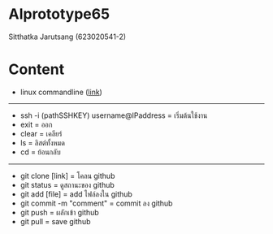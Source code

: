 # AIprototype65
Sitthatka Jarutsang (623020541-2)

# Content

- linux commandline ([link](https://github.com/sitthatkaja/AIprototype65))

***
- ssh -i (pathSSHKEY) username@IPaddress = เริ่มต้นใช้งาน
- exit = ออก
- clear = เคลียร์
- ls = ลิสต์ทั้งหมด
- cd = ย้อนกลับ
***
- git clone [link] = โคลน github
- git status = ดูสถานะของ github
- git add [file] = add ไฟล์ลงใน github
- git commit -m "comment" = commit ลง github
- git push = ผลักเข้า github
- git pull = save github